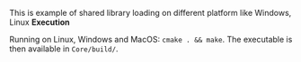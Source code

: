 This is example of shared library loading on different platform like Windows, Linux
__Execution__

Running on Linux, Windows and MacOS:
`cmake . && make`. The executable is then available in `Core/build/`.
